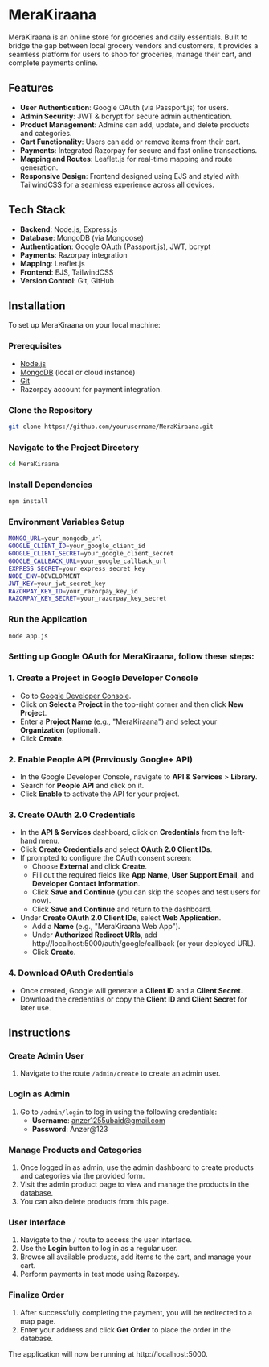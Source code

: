 # MeraKiraana

MeraKiraana is an online store for groceries and daily essentials. Built to bridge the gap between local grocery vendors and customers, it provides a seamless platform for users to shop for groceries, manage their cart, and complete payments online.

## Features

- **User Authentication**: Google OAuth (via Passport.js) for users.
- **Admin Security**: JWT & bcrypt for secure admin authentication.
- **Product Management**: Admins can add, update, and delete products and categories.
- **Cart Functionality**: Users can add or remove items from their cart.
- **Payments**: Integrated Razorpay for secure and fast online transactions.
- **Mapping and Routes**: Leaflet.js for real-time mapping and route generation.
- **Responsive Design**: Frontend designed using EJS and styled with TailwindCSS for a seamless experience across all devices.

## Tech Stack

- **Backend**: Node.js, Express.js
- **Database**: MongoDB (via Mongoose)
- **Authentication**: Google OAuth (Passport.js), JWT, bcrypt
- **Payments**: Razorpay integration
- **Mapping**: Leaflet.js
- **Frontend**: EJS, TailwindCSS
- **Version Control**: Git, GitHub

## Installation

To set up MeraKiraana on your local machine:

### Prerequisites

- [Node.js](https://nodejs.org/)
- [MongoDB](https://www.mongodb.com/) (local or cloud instance)
- [Git](https://git-scm.com/)
- Razorpay account for payment integration.

### Clone the Repository

```bash
git clone https://github.com/yourusername/MeraKiraana.git 
```

### Navigate to the Project Directory

```bash
cd MeraKiraana
```
### Install Dependencies

```bash
npm install
```


### Environment Variables Setup
```bash
MONGO_URL=your_mongodb_url
GOOGLE_CLIENT_ID=your_google_client_id
GOOGLE_CLIENT_SECRET=your_google_client_secret
GOOGLE_CALLBACK_URL=your_google_callback_url
EXPRESS_SECRET=your_express_secret_key
NODE_ENV=DEVELOPMENT
JWT_KEY=your_jwt_secret_key
RAZORPAY_KEY_ID=your_razorpay_key_id
RAZORPAY_KEY_SECRET=your_razorpay_key_secret
```
### Run the Application
```bash
node app.js 
```
###  Setting up Google OAuth for MeraKiraana, follow these steps:

### 1. Create a Project in Google Developer Console

- Go to [Google Developer Console](https://console.developers.google.com/).
- Click on **Select a Project** in the top-right corner and then click **New Project**.
- Enter a **Project Name** (e.g., "MeraKiraana") and select your **Organization** (optional).
- Click **Create**.

### 2. Enable People API (Previously Google+ API)

- In the Google Developer Console, navigate to **API & Services** > **Library**.
- Search for **People API** and click on it.
- Click **Enable** to activate the API for your project.

### 3. Create OAuth 2.0 Credentials

- In the **API & Services** dashboard, click on **Credentials** from the left-hand menu.
- Click **Create Credentials** and select **OAuth 2.0 Client IDs**.
- If prompted to configure the OAuth consent screen:
  - Choose **External** and click **Create**.
  - Fill out the required fields like **App Name**, **User Support Email**, and **Developer Contact Information**.
  - Click **Save and Continue** (you can skip the scopes and test users for now).
  - Click **Save and Continue** and return to the dashboard.
- Under **Create OAuth 2.0 Client IDs**, select **Web Application**.
  - Add a **Name** (e.g., "MeraKiraana Web App").
  - Under **Authorized Redirect URIs**, add http://localhost:5000/auth/google/callback (or your deployed URL).
  - Click **Create**.

### 4. Download OAuth Credentials

- Once created, Google will generate a **Client ID** and a **Client Secret**.
- Download the credentials or copy the **Client ID** and **Client Secret** for later use.
## Instructions

### Create Admin User

1. Navigate to the route `/admin/create` to create an admin user.

### Login as Admin

1. Go to `/admin/login` to log in using the following credentials:
   - **Username**: anzer1255ubaid@gmail.com
   - **Password**: Anzer@123

### Manage Products and Categories

1. Once logged in as admin, use the admin dashboard to create products and categories via the provided form.
2. Visit the admin product page to view and manage the products in the database.
3. You can also delete products from this page.

### User Interface

1. Navigate to the `/` route to access the user interface.
2. Use the **Login** button to log in as a regular user.
3. Browse all available products, add items to the cart, and manage your cart.
4. Perform payments in test mode using Razorpay.

### Finalize Order

1. After successfully completing the payment, you will be redirected to a map page.
2. Enter your address and click **Get Order** to place the order in the database.


The application will now be running at http://localhost:5000.

